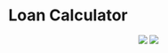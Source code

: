 # Loan Calculator

<p align="center">
    <img src="LoanCalculator.gif"/>
    <img src="LoanCalculatorMobile.gif"/>
</p>